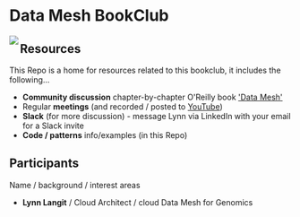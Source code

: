 # Data Mesh BookClub

<img src="https://learning.oreilly.com/library/cover/9781492092384/250w/" align=left>

## Resources

This Repo is a home for resources related to this bookclub, it includes the following...

- **Community discussion** chapter-by-chapter O'Reilly book ['Data Mesh'](https://www.oreilly.com/library/view/data-mesh/9781492092384/)
- Regular **meetings** (and recorded / posted to [YouTube](https://www.youtube.com/playlist?list=PL4Q4HssKcxYunGOPCphuUmilOhIrN-JUq))
- **Slack** (for more discussion) - message Lynn via LinkedIn with your email for a Slack invite
- **Code / patterns** info/examples (in this Repo)

## Participants

Name / background / interest areas
- **Lynn Langit** / Cloud Architect / cloud Data Mesh for Genomics
